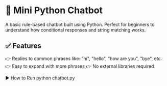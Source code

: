 # 💬 Mini Python Chatbot

A basic rule-based chatbot built using Python. Perfect for beginners to understand how conditional responses and string matching works.

## ✅ Features

👉 Replies to common phrases like: "hi", "hello", "how are you", "bye", etc.
👉 Easy to expand with more phrases
👉 No external libraries required

▶️ How to Run
python chatbot.py
